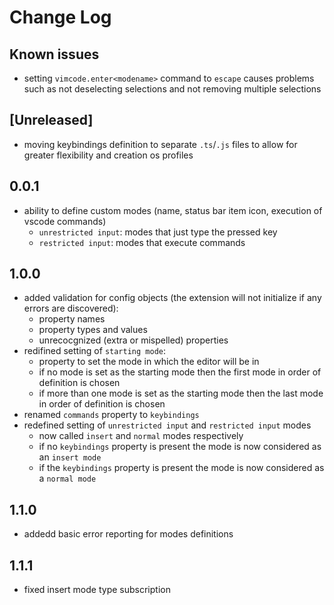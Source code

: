 # Change Log

## Known issues

- setting `vimcode.enter<modename>` command to `escape` causes problems such as not deselecting selections and not
    removing multiple selections

## \[Unreleased]

- moving keybindings definition to separate `.ts`/`.js` files to allow for greater flexibility and creation os profiles

## 0.0.1

- ability to define custom modes (name, status bar item icon, execution of vscode commands)
    - `unrestricted input`: modes that just type the pressed key
    - `restricted input`: modes that execute commands

## 1.0.0

- added validation for config objects (the extension will not initialize if any errors are discovered):
    - property names
    - property types and values
    - unrecocgnized (extra or mispelled) properties
- redifined setting of `starting mode`:
    - property to set the mode in which the editor will be in
    - if no mode is set as the starting mode then the first mode in order of definition is chosen
    - if more than one mode is set as the starting mode then the last mode in order of definition is chosen
- renamed `commands` property to `keybindings`
- redefined setting of `unrestricted input` and `restricted input` modes
    - now called `insert` and `normal` modes respectively
    - if no `keybindings` property is present the mode is now considered as an `insert mode`
    - if the `keybindings` property is present the mode is now considered as a `normal mode`

## 1.1.0

- addedd basic error reporting for modes definitions


## 1.1.1

- fixed insert mode type subscription
